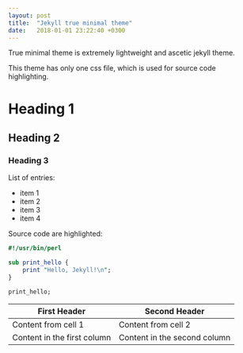 ```yaml
---
layout: post
title:  "Jekyll true minimal theme"
date:   2018-01-01 23:22:40 +0300
---
```


True minimal theme is extremely lightweight and ascetic jekyll theme.<!--more-->

This theme has only one css file, which is used for source code highlighting. 


# Heading 1
## Heading 2
### Heading 3

List of entries:

- item 1
- item 2
- item 3
- item 4

Source code are highlighted:

```perl
#!/usr/bin/perl

sub print_hello {
    print "Hello, Jekyll!\n";
}

print_hello;
```

First Header | Second Header
------------ | -------------
Content from cell 1 | Content from cell 2
Content in the first column | Content in the second column
